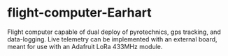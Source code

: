 # flight-computer-Earhart
Flight computer capable of dual deploy of pyrotechnics, gps tracking, and data-logging. Live telemetry can be implemented with an external board, meant for use with an Adafruit LoRa 433MHz module.
